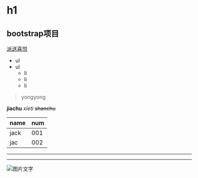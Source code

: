 # h1
## bootstrap项目
[派送喜悦](./bootstrap/pantrysbest.html) 

+ ul
+ ul
  + li
  - li
  - li

> yongyong
 
**jiachu**
*xieti*
~~shanchu~~

|name|num|
|:---|:--|
|jack|001|
|jac |002|

-----------------

*********************

![图片文字](https://upload-images.jianshu.io/upload_images/13623636-6d878e3d3ef63825.png?imageMogr2/auto-orient/strip%7CimageView2/2/w/1240 "my-logo")